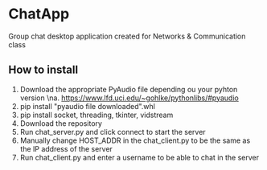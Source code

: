 # ChatApp
Group chat desktop application created for Networks &amp; Communication class

## How to install
1. Download the appropriate PyAudio file depending ou your pyhton version
  \na. https://www.lfd.uci.edu/~gohlke/pythonlibs/#pyaudio
2. pip install "pyaudio file downloaded".whl
3. pip install socket, threading, tkinter, vidstream
4. Download the repository
5. Run chat_server.py and click connect to start the server
6. Manually change HOST_ADDR in the chat_client.py to be the same as the IP address of the server
7. Run chat_client.py and enter a username to be able to chat in the server

